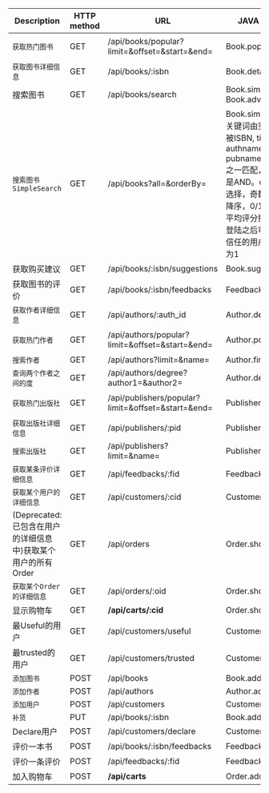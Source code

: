 Description | HTTP method | URL | JAVA implementation | Note
-- | -- | -- | -- | --
`获取热门图书` | GET | /api/books/popular?limit=&offset=&start=&end= | Book.popular() | *ADMIN*: 返回sales
`获取图书详细信息` | GET | /api/books/:isbn | Book.details()
搜索图书 | GET | /api/books/search | Book.simpleSearch(), Book.advancedSearch()
`搜索图书 SimpleSearch` | GET | /api/books?all=&orderBy= | Book.simpleSearch(), all里的关键词由空格隔开，关键词可被ISBN, title, subtitle, authname, summary, pubname, keyword, subject之一匹配，关键词之间的关系是AND。orderBy总共有6种选择，奇数代表升序，偶数是降序，0/1出版年份排序，2/3平均评分排序，4/5（当用户登陆之后可用）被当前用户所信任的用户的平均评分，默认为1 | *PARTIALLY LOGINED*
获取购买建议 | GET | /api/books/:isbn/suggestions | Book.suggest() | *LOGINED*
获取图书的评价 | GET | /api/books/:isbn/feedbacks | Feedback.showFeedbacks()
`获取作者详细信息` | GET | /api/authors/:auth_id | Author.deatils()
`获取热门作者` | GET | /api/authors/popular?limit=&offset=&start=&end= | Author.popular() | 参见获取热门图书
`搜索作者` | GET | /api/authors?limit=&name= | Author.find()
`查询两个作者之间的度` | GET | /api/authors/degree?author1=&author2= | Author.degree()
`获取热门出版社` | GET | /api/publishers/popular?limit=&offset=&start=&end= | Publisher.popular() | 参见获取热门图书
`获取出版社详细信息` | GET | /api/publishers/:pid | Publisher.showDeatils()
`搜索出版社` | GET | /api/publishers?limit=&name= | Publisher.find()
`获取某条评价详细信息` | GET | /api/feedbacks/:fid| Feedback.details()
`获取某个用户的详细信息` | GET | /api/customers/:cid | Customer.details() | *LOGINED*
(Deprecated: 已包含在用户的详细信息中)获取某个用户的所有Order | GET | /api/orders | Order.showAllOrder() | *LOGINED*
`获取某个Order的详细信息` | GET | /api/orders/:oid | Order.showOrderDetails() | *LOGINED*
显示购物车 | GET | **/api/carts/:cid** | Order.showCart() | *LOGINED*
最Useful的用户 | GET | /api/customers/useful | Customer.usefulUsers() | *ADMIN*
最trusted的用户 | GET | /api/customers/trusted | Customer.trustedUsers() | *ADMIN*
`添加图书` | POST | /api/books | Book.add() | *ADMIN*
`添加作者` | POST | /api/authors | Author.add() | *ADMIN*
`添加用户` | POST | /api/customers | Customer.signupMenu()
`补货` | PUT | /api/books/:isbn | Book.add() | *ADMIN*
Declare用户 | POST | /api/customers/declare | Customer.declareUser() | *LOGINED*
评价一本书 | POST | /api/books/:isbn/feedbacks | Feedback.record() | *LOGINED*
评价一条评价 | POST | /api/feedbacks/:fid | Feedback.assessFeedback() | *LOGINED*
加入购物车 | POST | **/api/carts** | Order.add2Cart() | *LOGINED*

